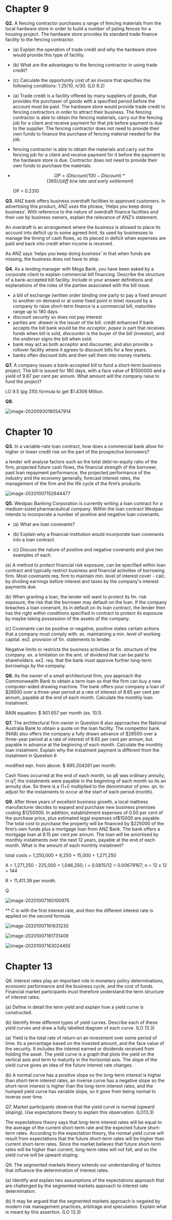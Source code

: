 # Chapter 9

**Q2.** A fencing contractor purchases a range of fencing materials from the local hardware store in order to build a number of paling fences for a housing project. The hardware store provides its standard trade finance facility to the fencing contractor.

* (a) Explain the operation of trade credit and why the hardware store would provide this type of facility.
* (b) What are the advantages to the fencing contractor in using trade credit?
* (c) Calculate the opportunity cost of an invoice that specifies the following conditions: 1.25/10, n/30. (LO 9.2)



* (a) Trade credit is a facility offered by many suppliers of goods, that provides the purchaser of goods with a specified period before the account must be paid.
	The hardware store would provide trade credit to fencing contractors in order to attract their business. The fencing contractor is able to obtain the fencing materials, carry out the fencing job for a client and receive payment for that job before payment is due to the supplier. The fencing contractor does not need to provide their own funds to finance the purchase of fencing material needed for the job.

* fencing contractor is able to obtain the materials and carry out the fencing job for a client and receive payment for it before the payment to the hardware store is due. Contractor does not need to provide their own funds to purchase the materials.

* $$OP = (Discount/ 100 - Discount) * (365)/(diff\ b/w\ late\ and\ early\ settlement)$$

	OP = 0.2310



**Q3.** ANZ bank offers business overdraft facilities to approved customers. In advertising this product, ANZ uses the phrase, ‘Helps you keep doing business’. With reference to the nature of overdraft finance facilities and their use by business owners, explain the relevance of ANZ’s statement.

An overdraft is an arrangement where the business is allowed to place its account into deficit up to some agreed limit, its used by businesses to manage the timing of cash flows, so its placed in deficit when expenses are paid and back into credit when income is received.

As ANZ says 'helps you keep doing business' in that when funds are missing, the business does not have to stop.



**Q4.** As a lending manager with Mega Bank, you have been asked by a corporate client to explain commercial bill financing. Describe the structure of a bank-accepted bill facility. Include in your answer definitions and explanations of the roles of the parties associated with the bill issue. 

* a bill of exchange (written order binding one party to pay a fixed amount to another on demand or at some fixed point in time) isssued by a company to raise short-term finance is a commercial bill, maturities range up to 180 days.
* discount security so does not pay interest
* parties are: *drawer* is the issuer of the bill. credit enhanced if bank accepts the bill bank would be the *acceptor*, *payee* is part that receives funds when bill is sold, *discounter* is the buyer of the bill (investor), and the *endorser* signs the bill when sold.
* bank may act as both acceptor and discounter, and also provide a rollover facility where it agrees to discount bills for a few years.
* banks often discount bills and then sell them into money markets.



**Q7.** A company issues a bank-accepted bill to fund a short-term business project. The bill is issued for 180 days, with a face value of $1500000 and a yield of 9.87 per cent per annum. What amount will the company raise to fund the project?

LO 9.5 (pg 310) formula to get $1.4306 Million.



**Q8.** 

![image-20200930160547914](C:\Users\subra\Documents\Notes\UNSW\20T3\1612fins\tut_questions.assets\image-20200930160547914.png)





# Chapter 10

**Q3.** In a variable-rate loan contract, how does a commercial bank allow for higher or lower credit risk on the part of the prospective borrowers? 

a lender will analyse factors such as the total debt-to-equity ratio of the firm, projected future cash flows, the financial strength of the borrower, past loan repayment performance, the projected performance of the industry and the economy generally, forecast interest rates, the management of the firm and the life cycle of the firm’s products.

![image-20201007152644477](C:\Users\subra\Documents\Notes\UNSW\20T3\1612fins\tut_questions.assets\image-20201007152644477.png)



**Q5.** Westpac Banking Corporation is currently writing a loan contract for a medium-sized pharmaceutical company. Within the loan contract Westpac intends to incorporate a number of positive and negative loan covenants. 

* (a) What are loan covenants? 

* (b) Explain why a financial institution would incorporate loan covenants into a loan contract. 

* (c) Discuss the nature of positive and negative covenants and give two examples of each.

(a) A method to protect financial risk exposure, can be specified within loan contract and typically restrict business and financial activities of borrowing firm. Most covenants req. firm to maintain min. level of interest cover - calc. by dividing earnings before interest and taxes by the company's interest payments due.

(b) When granting a loan, the lender will want to protect its fin. risk exposure, the risk that the borrower may default on the loan. If the company breaches a loan conenant, its in default on its loan contract, the lender then has the right within conditions specified in contract to protect its exposure by maybe taking possession of the assets of the company.

(c) Covenants can be positive or negative, positive states certain actions that a company must comply with. ex. maintaining a min. level of working capital. ex2. provision of fin. statements to lender. 

Negative limits or restricts the business activities or fin. structure of the company. ex. a limitation on the amt. of dividend that can be paid to shareholders. ex2. req. that the bank must approve further long-term borrowings by the company.



**Q6.** As the owner of a small architectural firm, you approach the Commonwealth Bank to obtain a term loan so that the firm can buy a new computer-aided drawing machine. The bank offers your company a loan of $28500 over a three-year period at a rate of interest of 8.65 per cent per annum, payable at the end of each month. Calculate the monthly loan instalment.

RAIN equation:  \$ 901.657 per month (ex. 10.1).



**Q7.** The architectural firm owner in Question 6 also approaches the National Australia Bank to obtain a quote on the loan facility. The competitor bank (NAB) also offers the company a fully drawn advance of $28500 over a three-year period at a rate of interest of 8.65 per cent per annum, but payable in advance at the beginning of each month. Calculate the monthly loan instalment. Explain why the instalment payment is different from the instalment in Question 6

modified eqn. from above: \$ 895.204261 per month.

Cash flows occurred at the end of each month, so q6 was ordinary annuity, in q7, the instalments were payable in the beginning of each month so its an annuity due. So there is a (1+i) multiplied to the denominator of prev. qn. to adjust for the instalments to occur at the start of each period (month).



**Q9.** After three years of excellent business growth, a local mattress manufacturer decides to expand and purchase new business premises costing \$1250000. In addition, establishment expenses of 0.50 per cent of the purchase price, plus estimated legal expenses of ​\$15000 are payable. The total cost to purchase the property will be financed by ​\$225000 of the firm’s own funds plus a mortgage loan from ANZ Bank. The bank offers a mortgage loan at 8.15 per cent per annum. The loan will be amortised by monthly instalments over the next 12 years, payable at the end of each month. What is the amount of each monthly instalment?

total costs = 1,250,000 + 6,250 + 15,000 = 1,271,250

A = 1,271,250 - 225,000 = 1,046,250; i = 0.0815/12 = 0.00679167; n = 12 x 12 = 144

R = 11,411.39 per month.  



Q

![image-20201007160100975](C:\Users\subra\Documents\Notes\UNSW\20T3\1612fins\tut_questions.assets\image-20201007160100975.png)

** C is with the first interest rate, and then the different interest rate is applied on the second formula

![image-20201007161631230](C:\Users\subra\Documents\Notes\UNSW\20T3\1612fins\tut_questions.assets\image-20201007161631230.png)

![image-20201007161731409](C:\Users\subra\Documents\Notes\UNSW\20T3\1612fins\tut_questions.assets\image-20201007161731409.png)

![image-20201007163024455](C:\Users\subra\Documents\Notes\UNSW\20T3\1612fins\tut_questions.assets\image-20201007163024455.png)





# Chapter 13

Q6. Interest rates play an important role in monetary policy determinations, economic performance and the business cycle, and the cost of funds. Financial market participants must therefore understand the term structure of interest rates. 

(a) Define in detail the term yield and explain how a yield curve is constructed. 

(b) Identify three different types of yield curves. Describe each of these yield curves and draw a fully labelled diagram of each curve. (LO 13.3)



(a) Yield is the total rate of return on an investment over some period of time. Its a percentage based on the invested amount, and the face value of the security. It includes the interest earned or dividends received from holding the asset. The yield curve is a graph that plots the yield on the vertical axis and term to maturity in the horizontal axis. The slope of the yield curve gives an idea of the future interest rate changes. 

(b) A normal curve has a positive slope so the long-term interest is higher than short-term interest rates, an inverse curve has a negative slope so the short-term interest is higher than the long-term interest rates, and the humped yield curve has variable slope, so it goes from being normal to inverse over time.



Q7. Market participants observe that the yield curve is normal (upward sloping). Use expectations theory to explain this observation. (LO13.3)

The expectations theory says that long-term interest rates will be equal to the average of the current short-term rate and the expected future short-term rates. According to the expectation theory, the normal yield curve will result from expectations that the future short-term rates will be higher than current short-term rates. Since the market believes that future short-term rates will be higher than current, long-term rates will not fall, and so the yield curve will be upward sloping.



Q9. The segmented markets theory extends our understanding of factors that influence the determination of interest rates. 

(a) Identify and explain two assumptions of the expectations approach that are challenged by the segmented markets approach to interest rate determination. 

(b) It may be argued that the segmented markets approach is negated by modern risk management practices, arbitrage and speculation. Explain what is meant by this assertion. (LO 13.3)



